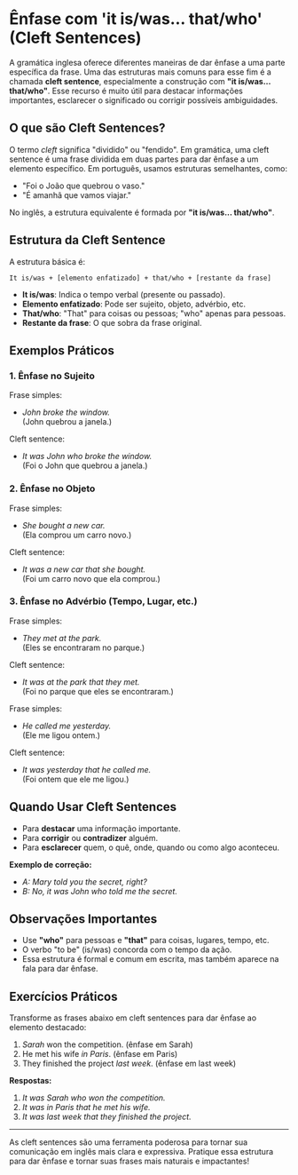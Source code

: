 
# Ênfase com 'it is/was... that/who' (Cleft Sentences)

A gramática inglesa oferece diferentes maneiras de dar ênfase a uma parte específica da frase. Uma das estruturas mais comuns para esse fim é a chamada **cleft sentence**, especialmente a construção com **"it is/was... that/who"**. Esse recurso é muito útil para destacar informações importantes, esclarecer o significado ou corrigir possíveis ambiguidades.

## O que são Cleft Sentences?

O termo *cleft* significa "dividido" ou "fendido". Em gramática, uma cleft sentence é uma frase dividida em duas partes para dar ênfase a um elemento específico. Em português, usamos estruturas semelhantes, como:  
- "Foi o João que quebrou o vaso."  
- "É amanhã que vamos viajar."

No inglês, a estrutura equivalente é formada por **"it is/was... that/who"**.

## Estrutura da Cleft Sentence

A estrutura básica é:

```
It is/was + [elemento enfatizado] + that/who + [restante da frase]
```

- **It is/was**: Indica o tempo verbal (presente ou passado).
- **Elemento enfatizado**: Pode ser sujeito, objeto, advérbio, etc.
- **That/who**: "That" para coisas ou pessoas; "who" apenas para pessoas.
- **Restante da frase**: O que sobra da frase original.

## Exemplos Práticos

### 1. Ênfase no Sujeito

Frase simples:  
- *John broke the window.*  
  (John quebrou a janela.)

Cleft sentence:  
- *It was John who broke the window.*  
  (Foi o John que quebrou a janela.)

### 2. Ênfase no Objeto

Frase simples:  
- *She bought a new car.*  
  (Ela comprou um carro novo.)

Cleft sentence:  
- *It was a new car that she bought.*  
  (Foi um carro novo que ela comprou.)

### 3. Ênfase no Advérbio (Tempo, Lugar, etc.)

Frase simples:  
- *They met at the park.*  
  (Eles se encontraram no parque.)

Cleft sentence:  
- *It was at the park that they met.*  
  (Foi no parque que eles se encontraram.)

Frase simples:  
- *He called me yesterday.*  
  (Ele me ligou ontem.)

Cleft sentence:  
- *It was yesterday that he called me.*  
  (Foi ontem que ele me ligou.)

## Quando Usar Cleft Sentences

- Para **destacar** uma informação importante.
- Para **corrigir** ou **contradizer** alguém.
- Para **esclarecer** quem, o quê, onde, quando ou como algo aconteceu.

**Exemplo de correção:**
- *A: Mary told you the secret, right?*  
- *B: No, it was John who told me the secret.*

## Observações Importantes

- Use **"who"** para pessoas e **"that"** para coisas, lugares, tempo, etc.
- O verbo "to be" (is/was) concorda com o tempo da ação.
- Essa estrutura é formal e comum em escrita, mas também aparece na fala para dar ênfase.

## Exercícios Práticos

Transforme as frases abaixo em cleft sentences para dar ênfase ao elemento destacado:

1. *Sarah* won the competition. (ênfase em Sarah)
2. He met his wife *in Paris*. (ênfase em Paris)
3. They finished the project *last week*. (ênfase em last week)

**Respostas:**

1. *It was Sarah who won the competition.*
2. *It was in Paris that he met his wife.*
3. *It was last week that they finished the project.*

---

As cleft sentences são uma ferramenta poderosa para tornar sua comunicação em inglês mais clara e expressiva. Pratique essa estrutura para dar ênfase e tornar suas frases mais naturais e impactantes!
```
